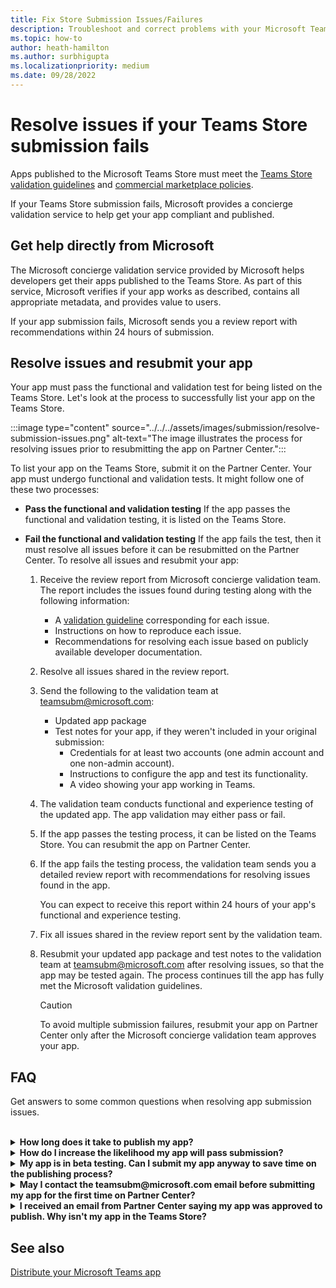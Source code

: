 ```yaml
---
title: Fix Store Submission Issues/Failures
description: Troubleshoot and correct problems with your Microsoft Teams Store submission. Get help directly from Microsoft, resolve issues, and resubmit your app.
ms.topic: how-to
author: heath-hamilton
ms.author: surbhigupta
ms.localizationpriority: medium
ms.date: 09/28/2022
---
```

# Resolve issues if your Teams Store submission fails

Apps published to the Microsoft Teams Store must meet the [Teams Store validation guidelines](~/concepts/deploy-and-publish/appsource/prepare/teams-store-validation-guidelines.md) and [commercial marketplace policies](/legal/marketplace/certification-policies).

If your Teams Store submission fails, Microsoft provides a concierge validation service to help get your app compliant and published.

## Get help directly from Microsoft

The Microsoft concierge validation service provided by Microsoft helps developers get their apps published to the Teams Store. As part of this service, Microsoft verifies if your app works as described, contains all appropriate metadata, and provides value to users.

If your app submission fails, Microsoft sends you a review report with recommendations within 24 hours of submission.

## Resolve issues and resubmit your app

Your app must pass the functional and validation test for being listed on the Teams Store. Let's look at the process to successfully list your app on the Teams Store.

:::image type="content" source="../../../assets/images/submission/resolve-submission-issues.png" alt-text="The image illustrates the process for resolving issues prior to resubmitting the app on Partner Center.":::

To list your app on the Teams Store, submit it on the Partner Center. Your app must undergo functional and validation tests. It might follow one of these two processes:

* **Pass the functional and validation testing**
  If the app passes the functional and validation testing, it is listed on the Teams Store.

* **Fail the functional and validation testing**
  If the app fails the test, then it must resolve all issues before it can be resubmitted on the Partner Center. To resolve all issues and resubmit your app:

  1. Receive the review report from Microsoft concierge validation team. The report includes the issues found during testing along with the following information:

      * A [validation guideline](~/concepts/deploy-and-publish/appsource/prepare/teams-store-validation-guidelines.md) corresponding for each issue.
      * Instructions on how to reproduce each issue.
      * Recommendations for resolving each issue based on publicly available developer documentation.

  1. Resolve all issues shared in the review report.

  1. Send the following to the validation team at <a href="mailto:teamsubm@microsoft.com">teamsubm@microsoft.com</a>:

      * Updated app package
      * Test notes for your app, if they weren't included in your original submission:
        * Credentials for at least two accounts (one admin account and one non-admin account).
        * Instructions to configure the app and test its functionality.
        * A video showing your app working in Teams.

  1. The validation team conducts functional and experience testing of the updated app. The app validation may either pass or fail.
  1. If the app passes the testing process, it can be listed on the Teams Store. You can resubmit the app on Partner Center.
  1. If the app fails the testing process, the validation team sends you a detailed review report with recommendations for resolving issues found in the app.

      You can expect to receive this report within 24 hours of your app's functional and experience testing.

  1. Fix all issues shared in the review report sent by the validation team.

  1. Resubmit your updated app package and test notes to the validation team at <a href="mailto:teamsubm@microsoft.com">teamsubm@microsoft.com</a> after resolving issues, so that the app may be tested again. The process continues till the app has fully met the Microsoft validation guidelines.

        > [!CAUTION]
        >
        > To avoid multiple submission failures, resubmit your app on Partner Center only after the Microsoft concierge validation team approves your app.

## FAQ

Get answers to some common questions when resolving app submission issues.

<br>

<details>

<summary><b>How long does it take to publish my app?</b></summary>

If your Teams Store submission has no issues, your app is published within 1-2 business days. If your app fails, a team from Microsoft provides you with recommendations to fix the issues. After you resolve issues and resend an updated app to that team, you'll be notified in 24 hours if your app is ready to publish, or still needs more work.

<br>

</details>

<details>

<summary><b>How do I increase the likelihood my app will pass submission?</b></summary>

Doing the following can lead to a successful submission:

1. Develop your app based on the [Teams design guidelines](~/concepts/design/design-teams-app-overview.md).
1. Make sure your app adheres to the [Teams Store validation guidelines](~/concepts/deploy-and-publish/appsource/prepare/teams-store-validation-guidelines.md) and [Microsoft commercial marketplace certification policies](/legal/marketplace/certification-policies).
1. Test your app package with the [Microsoft Teams app validation tool](https://dev.teams.microsoft.com/appvalidation.html).
1. [Prepare your Teams Store submission](~/concepts/deploy-and-publish/appsource/prepare/submission-checklist.md).

<br>

</details>

<details>

<summary><b>My app is in beta testing. Can I submit my app anyway to save time on the publishing process?</b></summary>

No. Microsoft only validates production-ready apps.

<br>

</details>

<details>

<summary><b>May I contact the teamsubm@microsoft.com email before submitting my app for the first time on Partner Center?</b></summary>

No. Microsoft doesn't start validating your app until you submit your app for the first time on Partner Center.

<br>

</details>

<details>

<summary><b>I received an email from Partner Center saying my app was approved to publish. Why isn't my app in the Teams Store?</b></summary>

Once your app is approved, publishing usually takes 1-2 business days depending on the app's capabilities. If your app isn't published after two business days, contact <a href="mailto:teamsubm@microsoft.com">teamsubm@microsoft.com</a>.

<br>

</details>

## See also

[Distribute your Microsoft Teams app](../apps-publish-overview.md)
